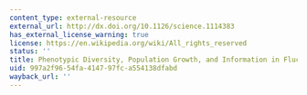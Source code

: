```yaml
---
content_type: external-resource
external_url: http://dx.doi.org/10.1126/science.1114383
has_external_license_warning: true
license: https://en.wikipedia.org/wiki/All_rights_reserved
status: ''
title: Phenotypic Diversity, Population Growth, and Information in Fluctuating Environments
uid: 997a2f96-54fa-4147-97fc-a554138dfabd
wayback_url: ''
---
```

